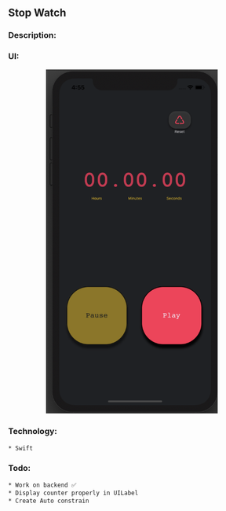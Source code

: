 ## Stop Watch 

### Description:

### UI:

<p align="center">
<img  width="350" height="700" src="ui/one.jpeg">
</p>

### Technology: 
    * Swift

### Todo:
    * Work on backend ✅
    * Display counter properly in UILabel
    * Create Auto constrain
